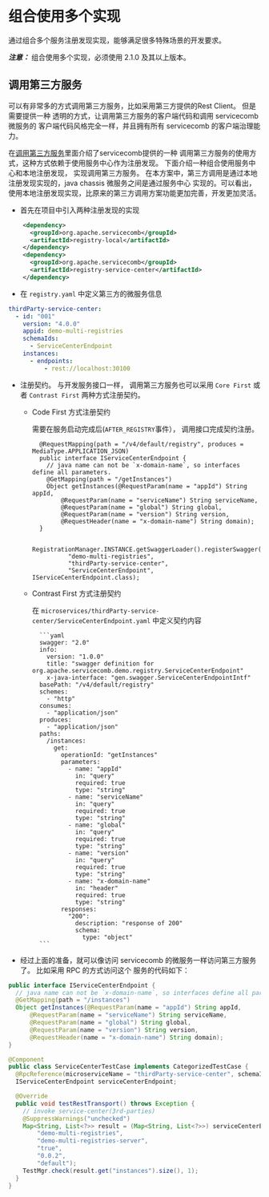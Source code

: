 # 组合使用多个实现

通过组合多个服务注册发现实现，能够满足很多特殊场景的开发要求。 

***注意：*** 组合使用多个实现，必须使用 2.1.0 及其以上版本。 

## 调用第三方服务

可以有非常多的方式调用第三方服务，比如采用第三方提供的Rest Client。 但是需要提供一种
透明的方式，让调用第三方服务的客户端代码和调用 servicecomb 微服务的
客户端代码风格完全一样，并且拥有所有 servicecomb 的客户端治理能力。

在[调用第三方服务](../build-consumer/3rd-party-service-invoke.md)里面介绍了servicecomb提供的一种
调用第三方服务的使用方式，这种方式依赖于使用服务中心作为注册发现。 下面介绍一种组合使用服务中心和本地注册发现，
实现调用第三方服务。 在本方案中，第三方调用是通过本地注册发现实现的，java chassis 微服务之间是通过服务中心
实现的。可以看出，使用本地注册发现实现，比原来的第三方调用方案功能更加完善，开发更加灵活。

* 首先在项目中引入两种注册发现的实现

```xml
    <dependency>
      <groupId>org.apache.servicecomb</groupId>
      <artifactId>registry-local</artifactId>
    </dependency>
    <dependency>
      <groupId>org.apache.servicecomb</groupId>
      <artifactId>registry-service-center</artifactId>
    </dependency>
```

* 在 `registry.yaml` 中定义第三方的微服务信息

```yaml
thirdParty-service-center:
  - id: "001"
    version: "4.0.0"
    appid: demo-multi-registries
    schemaIds:
      - ServiceCenterEndpoint
    instances:
      - endpoints:
          - rest://localhost:30100
```

* 注册契约。 与开发服务接口一样， 调用第三方服务也可以采用 `Core First` 
  或者 `Contrast First` 两种方式注册契约。 

    * Code First 方式注册契约
  
      需要在服务启动完成后(`AFTER_REGISTRY`事件）， 调用接口完成契约注册。 
  
            @RequestMapping(path = "/v4/default/registry", produces = MediaType.APPLICATION_JSON)
            public interface IServiceCenterEndpoint {
              // java name can not be `x-domain-name`, so interfaces define all parameters.
              @GetMapping(path = "/getInstances")
              Object getInstances(@RequestParam(name = "appId") String appId,
                  @RequestParam(name = "serviceName") String serviceName,
                  @RequestParam(name = "global") String global,
                  @RequestParam(name = "version") String version,
                  @RequestHeader(name = "x-domain-name") String domain);
            }
         
             RegistrationManager.INSTANCE.getSwaggerLoader().registerSwagger(
                    "demo-multi-registries",
                    "thirdParty-service-center",
                    "ServiceCenterEndpoint", IServiceCenterEndpoint.class);

    * Contrast First 方式注册契约
  
      在 `microservices/thirdParty-service-center/ServiceCenterEndpoint.yaml` 中定义契约内容

            ```yaml
            swagger: "2.0"
            info:
              version: "1.0.0"
              title: "swagger definition for org.apache.servicecomb.demo.registry.ServiceCenterEndpoint"
              x-java-interface: "gen.swagger.ServiceCenterEndpointIntf"
            basePath: "/v4/default/registry"
            schemes:
              - "http"
            consumes:
              - "application/json"
            produces:
              - "application/json"
            paths:
              /instances:
                get:
                  operationId: "getInstances"
                  parameters:
                    - name: "appId"
                      in: "query"
                      required: true
                      type: "string"
                    - name: "serviceName"
                      in: "query"
                      required: true
                      type: "string"
                    - name: "global"
                      in: "query"
                      required: true
                      type: "string"
                    - name: "version"
                      in: "query"
                      required: true
                      type: "string"
                    - name: "x-domain-name"
                      in: "header"
                      required: true
                      type: "string"
                  responses:
                    "200":
                      description: "response of 200"
                      schema:
                        type: "object"
            ```


* 经过上面的准备，就可以像访问 servicecomb 的微服务一样访问第三方服务了。 比如采用 RPC 的方式访问这个
 服务的代码如下：
 
```java
public interface IServiceCenterEndpoint {
  // java name can not be `x-domain-name`, so interfaces define all parameters.
  @GetMapping(path = "/instances")
  Object getInstances(@RequestParam(name = "appId") String appId,
      @RequestParam(name = "serviceName") String serviceName,
      @RequestParam(name = "global") String global,
      @RequestParam(name = "version") String version,
      @RequestHeader(name = "x-domain-name") String domain);
}

@Component
public class ServiceCenterTestCase implements CategorizedTestCase {
  @RpcReference(microserviceName = "thirdParty-service-center", schemaId = "ServiceCenterEndpoint")
  IServiceCenterEndpoint serviceCenterEndpoint;

  @Override
  public void testRestTransport() throws Exception {
    // invoke service-center(3rd-parties)
    @SuppressWarnings("unchecked")
    Map<String, List<?>> result = (Map<String, List<?>>) serviceCenterEndpoint.getInstances(
        "demo-multi-registries",
        "demo-multi-registries-server",
        "true",
        "0.0.2",
        "default");
    TestMgr.check(result.get("instances").size(), 1);
  }
}
```
